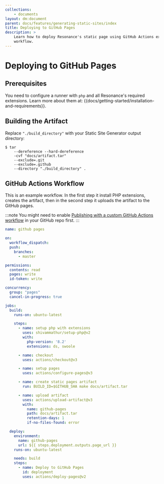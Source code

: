 ```yaml
---
collections: 
    - documents
layout: dm:document
parent: docs/features/generating-static-sites/index
title: Deploying to GitHub Pages
description: >
    Learn how to deploy Resonance's static page using GitHub Actions example 
    workflow.
---
```


# Deploying to GitHub Pages

## Prerequisites

You need to configure a runner with `php` and all Resonance's required 
extensions. Learn more about them at:
{{docs/getting-started/installation-and-requirements}}.

## Building the Artifact

Replace `"./build_directory"` with your Static Site Generator output directory:

```shell
$ tar
    --dereference --hard-dereference
    -cvf "docs/artifact.tar"
    --exclude=.git
    --exclude=.github
    --directory "./build_directory" .
```

## GitHub Actions Workflow

This is an example workflow. In the first step it install PHP extensions, 
creates the artifact, then in the second step it uploads the artifact to the
GitHub pages.

:::note
You might need to enable 
[Publishing with a custom GitHub Actions workflow](https://docs.github.com/en/pages/getting-started-with-github-pages/configuring-a-publishing-source-for-your-github-pages-site#publishing-with-a-custom-github-actions-workflow)
in your GitHub repo first.
:::

```yaml
name: github pages

on:
  workflow_dispatch:
  push:
    branches:
      - master

permissions:
  contents: read
  pages: write
  id-token: write

concurrency:
  group: "pages"
  cancel-in-progress: true

jobs:
  build:
    runs-on: ubuntu-latest

    steps:
      - name: setup php with extensions
        uses: shivammathur/setup-php@v2
        with:
          php-version: '8.2'
          extensions: ds, swoole

      - name: checkout
        uses: actions/checkout@v3

      - name: setup pages
        uses: actions/configure-pages@v3

      - name: create static pages artifact
        run: BUILD_ID=$GITHUB_SHA make docs/artifact.tar

      - name: upload artifact
        uses: actions/upload-artifact@v3
        with:
          name: github-pages
          path: docs/artifact.tar
          retention-days: 1
          if-no-files-found: error

  deploy:
    environment:
      name: github-pages
      url: ${{ steps.deployment.outputs.page_url }}
    runs-on: ubuntu-latest

    needs: build
    steps:
      - name: Deploy to GitHub Pages
        id: deployment
        uses: actions/deploy-pages@v2
```
